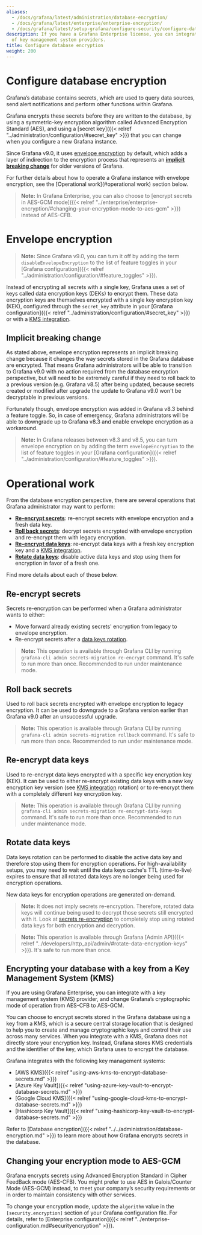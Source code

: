 ```yaml
---
aliases:
  - /docs/grafana/latest/administration/database-encryption/
  - /docs/grafana/latest/enterprise/enterprise-encryption/
  - /docs/grafana/latest/setup-grafana/configure-security/configure-database-encryption/
description: If you have a Grafana Enterprise license, you can integrate with a variety
  of key management system providers.
title: Configure database encryption
weight: 200
---
```


# Configure database encryption

Grafana’s database contains secrets, which are used to query data sources, send alert notifications and perform other functions within Grafana.

Grafana encrypts these secrets before they are written to the database, by using a symmetric-key encryption algorithm called Advanced Encryption Standard (AES), and using a [secret key]({{< relref "../administration/configuration/#secret_key" >}}) that you can change when you configure a new Grafana instance.

Since Grafana v9.0, it uses [envelope encryption](#envelope-encryption) by default, which adds a layer of indirection to the
encryption process that represents an [**implicit breaking change**](#implicit-breaking-change) for older versions of Grafana.

For further details about how to operate a Grafana instance with envelope encryption, see the [Operational work](#operational work) section below.

> **Note:** In Grafana Enterprise, you can also choose to [encrypt secrets in AES-GCM mode]({{< relref "../enterprise/enterprise-encryption/#changing-your-encryption-mode-to-aes-gcm" >}}) instead of AES-CFB.

# Envelope encryption

> **Note:** Since Grafana v9.0, you can turn it off by adding the term `disableEnvelopeEncryption` to the list of
> feature toggles in your [Grafana configuration]({{< relref "../administration/configuration/#feature_toggles" >}}).

Instead of encrypting all secrets with a single key, Grafana uses a set of keys called data encryption keys (DEKs) to
encrypt them. These data encryption keys are themselves encrypted with a single key encryption key (KEK), configured
through the `secret_key` attribute in your
[Grafana configuration]({{< relref "../administration/configuration/#secret_key" >}}) or with a
[KMS integration](#kms-integration).

## Implicit breaking change

As stated above, envelope encryption represents an implicit breaking change because it changes the way secrets stored
in the Grafana database are encrypted. That means Grafana administrators will be able to transition to Grafana v9.0
with no action required from the database encryption perspective, but will need to be extremely careful if they need
to roll back to a previous version (e.g. Grafana v8.5) after being updated, because secrets created or modified after upgrade
the update to Grafana v9.0 won't be decryptable in previous versions.

Fortunately though, envelope encryption was added in Grafana v8.3 behind a feature toggle. So, in case of emergency,
Grafana administrators will be able to downgrade up to Grafana v8.3 and enable envelope encryption as a workaround.

> **Note:** In Grafana releases between v8.3 and v8.5, you can turn envelope encryption on by adding the term
> `envelopeEncryption` to the list of feature toggles in your
> [Grafana configuration]({{< relref "../administration/configuration/#feature_toggles" >}}).

# Operational work

From the database encryption perspective, there are several operations that Grafana administrator may want to perform:

- [**Re-encrypt secrets**](#re-encrypt-secrets): re-encrypt secrets with envelope encryption and a fresh data key.
- [**Roll back secrets**](#roll-back-secrets): decrypt secrets encrypted with envelope encryption and re-encrypt them with legacy encryption.
- [**Re-encrypt data keys**](#re-encrypt-data-keys): re-encrypt data keys with a fresh key encryption key and a [KMS integration](#kms-integration).
- [**Rotate data keys**](#rotate-data-keys): disable active data keys and stop using them for encryption in favor of a fresh one.

Find more details about each of those below.

## Re-encrypt secrets

Secrets re-encryption can be performed when a Grafana administrator wants to either:

- Move forward already existing secrets' encryption from legacy to envelope encryption.
- Re-encrypt secrets after a [data keys rotation](#rotate-data-keys).

> **Note:** This operation is available through Grafana CLI by running `grafana-cli admin secrets-migration re-encrypt`
> command. It's safe to run more than once. Recommended to run under maintenance mode.

## Roll back secrets

Used to roll back secrets encrypted with envelope encryption to legacy encryption. It can be used to downgrade to
a Grafana version earlier than Grafana v9.0 after an unsuccessful upgrade.

> **Note:** This operation is available through Grafana CLI by running `grafana-cli admin secrets-migration rollback`
> command. It's safe to run more than once. Recommended to run under maintenance mode.

## Re-encrypt data keys

Used to re-encrypt data keys encrypted with a specific key encryption key (KEK). It can be used to either re-encrypt
existing data keys with a new key encryption key version (see [KMS integration](#kms-integration) rotation) or to
re-encrypt them with a completely different key encryption key.

> **Note:** This operation is available through Grafana CLI by running `grafana-cli admin secrets-migration re-encrypt-data-keys`
> command. It's safe to run more than once. Recommended to run under maintenance mode.

## Rotate data keys

Data keys rotation can be performed to disable the active data key and therefore stop using them for encryption operations.
For high-availability setups, you may need to wait until the data keys cache's TTL (time-to-live) expires to ensure that all
rotated data keys are no longer being used for encryption operations.

New data keys for encryption operations are generated on-demand.

> **Note:** It does not imply secrets re-encryption. Therefore, rotated data keys will continue being used to decrypt
> those secrets still encrypted with it. Look at [secrets re-encryption](#re-encrypt-secrets) to completely stop using
> rotated data keys for both encryption and decryption.

> **Note:** This operation is available through Grafana [Admin API]({{< relref "../developers/http_api/admin/#rotate-data-encryption-keys" >}}).
> It's safe to run more than once.

## Encrypting your database with a key from a Key Management System (KMS)

If you are using Grafana Enterprise, you can integrate with a key management system (KMS) provider, and change Grafana’s cryptographic mode of operation from AES-CFB to AES-GCM.

You can choose to encrypt secrets stored in the Grafana database using a key from a KMS, which is a secure central storage location that is designed to help you to create and manage cryptographic keys and control their use across many services. When you integrate with a KMS, Grafana does not directly store your encryption key. Instead, Grafana stores KMS credentials and the identifier of the key, which Grafana uses to encrypt the database.

Grafana integrates with the following key management systems:

- [AWS KMS]({{< relref "using-aws-kms-to-encrypt-database-secrets.md" >}})
- [Azure Key Vault]({{< relref "using-azure-key-vault-to-encrypt-database-secrets.md" >}})
- [Google Cloud KMS]({{< relref "using-google-cloud-kms-to-encrypt-database-secrets.md" >}})
- [Hashicorp Key Vault]({{< relref "using-hashicorp-key-vault-to-encrypt-database-secrets.md" >}})

Refer to [Database encryption]({{< relref "../../administration/database-encryption.md" >}}) to learn more about how Grafana encrypts secrets in the database.

## Changing your encryption mode to AES-GCM

Grafana encrypts secrets using Advanced Encryption Standard in Cipher
FeedBack mode (AES-CFB). You might prefer to use AES in Galois/Counter
Mode (AES-GCM) instead, to meet your company’s security requirements or
in order to maintain consistency with other services.

To change your encryption mode, update the `algorithm` value in the
`[security.encryption]` section of your Grafana configuration file.
For details, refer to [Enterprise configuration]({{< relref "../enterprise-configuration.md#securityencryption" >}}).
